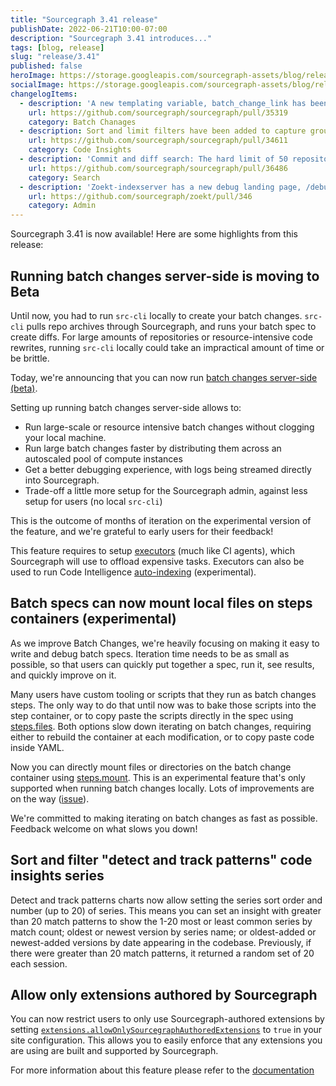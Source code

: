 ```yaml
---
title: "Sourcegraph 3.41 release"
publishDate: 2022-06-21T10:00-07:00
description: "Sourcegraph 3.41 introduces..."
tags: [blog, release]
slug: "release/3.41"
published: false
heroImage: https://storage.googleapis.com/sourcegraph-assets/blog/release-post/3.41/sourcegraph-3-41-release.png
socialImage: https://storage.googleapis.com/sourcegraph-assets/blog/release-post/3.41/sourcegraph-3-41-release.png
changelogItems: 
  - description: 'A new templating variable, batch_change_link has been added for more control over where the "Created by Sourcegraph batch change ..." message appears in the published changeset description.'
    url: https://github.com/sourcegraph/sourcegraph/pull/35319
    category: Batch Chanages
  - description: Sort and limit filters have been added to capture group insights. This gives users more control over which series are displayed.
    url: https://github.com/sourcegraph/sourcegraph/pull/34611
    category: Code Insights
  - description: 'Commit and diff search: The hard limit of 50 repositories has been removed, so you can now run broader searches. Long-running searches will continue running until the timeout is hit.'
    url: https://github.com/sourcegraph/sourcegraph/pull/36486
    category: Search
  - description: 'Zoekt-indexserver has a new debug landing page, /debug, which exposes information about the queue, the list of indexed repositories, and the list of assigned repositories for easier visual debugging. Admins can reach the debug landing page by selecting Instrumentation > indexed-search-indexer from the site admin view. The debug page is linked at the top.'
    url: https://github.com/sourcegraph/zoekt/pull/346
    category: Admin
---
```

 
Sourcegraph 3.41 is now available! Here are some highlights from this release:

## Running batch changes server-side is moving to Beta

Until now, you had to run `src-cli` locally to create your batch changes. `src-cli` pulls repo archives through Sourcegraph, and runs your batch spec to create diffs. For large amounts of repositories or resource-intensive code rewrites, running `src-cli` locally could take an impractical amount of time or be brittle.

Today, we're announcing that you can now run [batch changes server-side (beta)](https://docs.sourcegraph.com/batch_changes/explanations/server_side). 

Setting up running batch changes server-side allows to:
- Run large-scale or resource intensive batch changes without clogging your local machine.
- Run large batch changes faster by distributing them across an autoscaled pool of compute instances
- Get a better debugging experience, with logs being streamed directly into Sourcegraph.
- Trade-off a little more setup for the Sourcegraph admin, against less setup for users (no local `src-cli`)

This is the outcome of months of iteration on the experimental version of the feature, and we're grateful to early users for their feedback!

This feature requires to setup [executors](https://docs.sourcegraph.com/admin/executors) (much like CI agents), which Sourcegraph will use to offload expensive tasks. Executors can also be used to run Code Intelligence [auto-indexing](https://docs.sourcegraph.com/code_intelligence/how-to/enable_auto_indexing) (experimental).

<!-- TODO: asset welcome right after deployment on demo -->

##  Batch specs can now mount local files on steps containers (experimental)

As we improve Batch Changes, we're heavily focusing on making it easy to write and debug batch specs. Iteration time needs to be as small as possible, so that users can quickly put together a spec, run it, see results, and quickly improve on it.

Many users have custom tooling or scripts that they run as batch changes steps. The only way to do that until now was to bake those scripts into the step container, or to copy paste the scripts directly in the spec using [steps.files](https://docs.sourcegraph.com/batch_changes/references/batch_spec_yaml_reference#steps-files). Both options slow down iterating on batch changes, requiring either to rebuild the container at each modification, or to copy paste code inside YAML.

Now you can directly mount files or directories on the batch change container using [steps.mount](https://docs.sourcegraph.com/batch_changes/references/batch_spec_yaml_reference#steps-mount). This is an experimental feature that's only supported when running batch changes locally. Lots of improvements are on the way ([issue](https://github.com/sourcegraph/sourcegraph/issues/14851)).

We're committed to making iterating on batch changes as fast as possible. Feedback welcome on what slows you down!

## Sort and filter "detect and track patterns" code insights series 

<!-- TODO: add screenshot of sorting --> 

Detect and track patterns charts now allow setting the series sort order and number (up to 20) of series. This means you can set an insight with greater than 20 match patterns to show the 1-20 most or least common series by match count; oldest or newest version by series name; or oldest-added or newest-added versions by date appearing in the codebase. Previously, if there were greater than 20 match patterns, it returned a random set of 20 each session.

## Allow only extensions authored by Sourcegraph

You can now restrict users to only use Sourcegraph-authored extensions by setting [`extensions.allowOnlySourcegraphAuthoredExtensions`](../config/site_config.md) to `true` in your site configuration. This allows you to easily enforce that any extensions you are using are built and supported by Sourcegraph.

For more information about this feature please refer to the [documentation](https://docs.sourcegraph.com/admin/extensions#allow-only-extensions-authored-by-sourcegraph)
